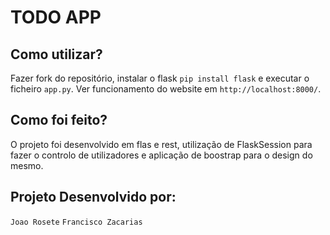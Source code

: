 # TODO APP

## Como utilizar?
Fazer fork do repositório, instalar o flask `pip install flask` e executar o ficheiro `app.py`. 
Ver funcionamento do website em  `http://localhost:8000/`.

## Como foi feito?
O projeto foi desenvolvido em flas e rest, utilização de FlaskSession para fazer o controlo de utilizadores e aplicação de boostrap para o design do mesmo.

## Projeto Desenvolvido por:
`Joao Rosete`
`Francisco Zacarias `

